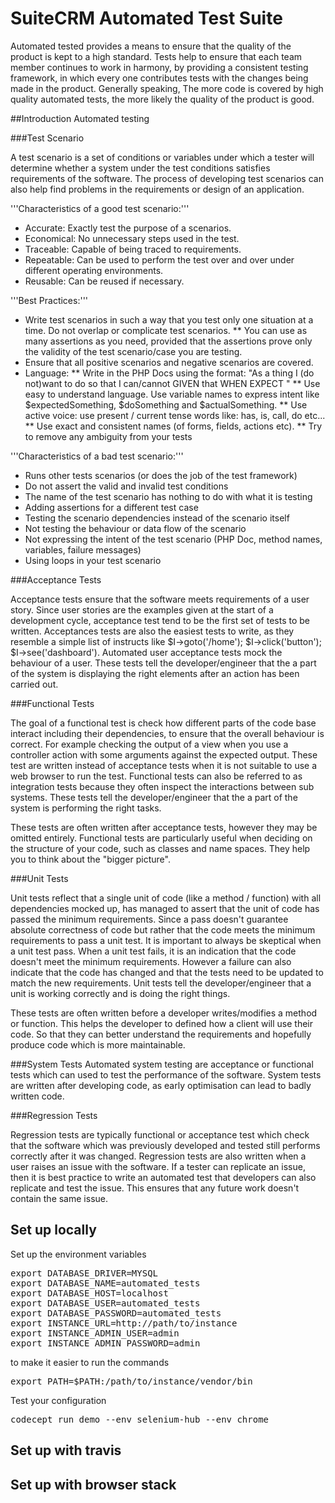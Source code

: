 SuiteCRM Automated Test Suite
====

Automated tested provides a means to ensure that the quality of the product is kept to a high standard. Tests help to ensure that each team member continues to work in harmony, by providing a consistent testing framework, in which every one contributes tests with the changes being made in the product. Generally speaking, The more code is covered by high quality automated tests, the more likely the quality of the product is good.


##Introduction Automated testing

###Test Scenario

A test scenario is a set of conditions or variables under which a tester will determine whether a system under the test conditions satisfies requirements of the software. The process of developing test scenarios can also help find problems in the requirements or design of an application.

'''Characteristics of a good test scenario:'''
* Accurate: Exactly test the purpose of a scenarios.
* Economical: No unnecessary steps used in the test.
* Traceable: Capable of being traced to requirements.
* Repeatable: Can be used to perform the test over and over under different operating environments.
* Reusable: Can be reused if necessary.

'''Best Practices:'''
* Write test scenarios in such a way that you test only one situation at a time. Do not overlap or complicate test scenarios.
** You can use as many assertions as you need, provided that the assertions prove only the validity of the test scenario/case you are testing.
* Ensure that all positive scenarios and negative scenarios are covered.
* Language:
** Write in the PHP Docs using the format:  "As a thing I (do not)want to do <scenario> so that I can/cannot <requirement> GIVEN that <some scenario is true> WHEN <condition is happening> EXPECT <some behavior will occur>"
** Use easy to understand language. Use variable names to express intent like $expectedSomething, $doSomething and $actualSomething.
** Use active voice: use present / current tense words like: has, is, call, do etc...
** Use exact and consistent names (of forms, fields, actions etc).
** Try to remove any ambiguity from your tests

'''Characteristics of a bad test scenario:'''
* Runs other tests scenarios (or does the job of the test framework)
* Do not assert the valid and invalid test conditions
* The name of the test scenario has nothing to do with what it is testing
* Adding assertions for a different test case
* Testing the scenario dependencies instead of the scenario itself
* Not testing the behaviour or data flow of the scenario
* Not expressing the intent of the test scenario (PHP Doc, method names, variables, failure messages)
* Using loops in your test scenario

###Acceptance Tests

Acceptance tests ensure that the software meets requirements of a user story. Since user stories are the examples given at the start of a development cycle, acceptance test tend to be the first set of tests to be written. Acceptances tests are also the easiest  tests to write, as they resemble a simple list of instructs like $I->goto('/home'); $I->click('button'); $I->see('dashboard'). Automated user acceptance tests mock the behaviour of a user.  These tests tell the developer/engineer that the a part of the system is displaying the right elements after an action has been carried out.

###Functional Tests

The goal of a functional test is check how different parts of the code base interact including their dependencies, to ensure that the overall behaviour is correct. For example checking the output of a view when you use a controller action with some arguments against the expected output. These test are written instead of acceptance tests when it is not suitable to use a web browser to run the test. Functional tests can also be referred to as integration tests because they often inspect the interactions between sub systems. These tests tell the developer/engineer that the a part of the system is performing the right tasks.

These tests are often written after acceptance tests, however they may be omitted entirely. Functional tests are particularly useful when deciding on the structure of your code, such as classes and name spaces. They help you to think about the "bigger picture".

###Unit Tests

Unit tests reflect that a single unit of code (like a method / function) with all dependencies mocked up, has managed to assert that the unit of code has passed the minimum requirements. Since a pass doesn't guarantee absolute correctness of code but rather that the code meets the minimum requirements to pass a unit test. It is important to always be skeptical when a unit test pass. When a unit test fails, it is an indication that the code doesn't meet the minimum requirements. However a failure can also indicate that the code has changed and that the tests need to be updated to match the new requirements. Unit tests tell the developer/engineer that a unit is working correctly and is doing the right things.

These tests are often written before a developer writes/modifies a method or function. This helps the developer to defined how a client will use their code. So that they can better understand the requirements and hopefully produce code which is more maintainable.

###System Tests
Automated system testing are acceptance or functional tests which can used to test the performance of the software. System tests are written after developing code, as early optimisation can lead to badly written code.

###Regression Tests

Regression tests are typically functional or acceptance test which check that the software which was previously developed and tested still performs correctly after it was changed. Regression tests are also written when a user raises an issue with the software. If a tester can replicate an issue, then it is best practice to write an automated test that developers can also replicate and test the issue. This ensures that any future work doesn't contain the same issue.

## Set up locally

Set up the environment variables
<pre>
export DATABASE_DRIVER=MYSQL
export DATABASE_NAME=automated_tests
export DATABASE_HOST=localhost
export DATABASE_USER=automated_tests
export DATABASE_PASSWORD=automated_tests
export INSTANCE_URL=http://path/to/instance
export INSTANCE_ADMIN_USER=admin
export INSTANCE_ADMIN_PASSWORD=admin
</pre>

to make it easier to run the commands

<pre>
export PATH=$PATH:/path/to/instance/vendor/bin
</pre>


Test your configuration
<pre>
codecept run demo --env selenium-hub --env chrome
</pre>

## Set up with travis
## Set up with browser stack

